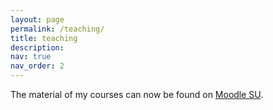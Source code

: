 ```yaml
---
layout: page
permalink: /teaching/
title: teaching
description: 
nav: true
nav_order: 2
---
```


The material of my courses can now be found on <a href='https://moodle-sciences-23.sorbonne-universite.fr/'>Moodle SU</a>.


